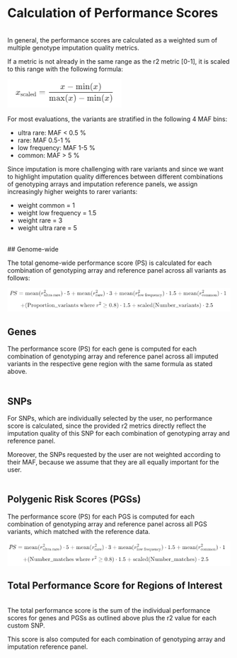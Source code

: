 # Calculation of Performance Scores

<br>
In general, the performance scores are calculated as a weighted sum of multiple genotype imputation quality metrics.

If a metric is not already in the same range as the r2 metric [0-1], it is scaled to this range with the following formula:

![](images/formula_scaled.PNG)

For most evaluations, the variants are stratified in the following 4 MAF bins:

- ultra rare: MAF < 0.5 %
- rare: MAF 0.5-1 %
- low frequency: MAF 1-5 %
- common: MAF > 5 %

Since imputation is more challenging with rare variants and since we want to highlight imputation quality differences between different combinations of genotyping arrays and imputation reference panels, we assign increasingly higher weights to rarer variants:

- weight common = 1
- weight low frequency = 1.5
- weight rare = 3
- weight ultra rare = 5

<br>
## Genome-wide

The total genome-wide performance score (PS) is calculated for each combination of genotyping array and reference panel across all variants as follows:

![](images/formula_PS_genome_wide.PNG)

## Genes

The performance score (PS) for each gene is computed for each combination of genotyping array and reference panel across all imputed variants in the respective gene region with the same formula as stated above.
<br>
<br>
## SNPs

For SNPs, which are individually selected by the user, no performance score is calculated, since the provided r2 metrics directly reflect the imputation quality of this SNP for each combination of genotyping array and reference panel.

Moreover, the SNPs requested by the user are not weighted according to their MAF, because we assume that they are all equally important for the user.
<br>
<br>
## Polygenic Risk Scores (PGSs)

The performance score (PS) for each PGS is computed for each combination of genotyping array and reference panel across all PGS variants, which matched with the reference data.

![](images/formula_PS_PGS.PNG)


## Total Performance Score for Regions of Interest
<br>
The total performance score is the sum of the individual performance scores for genes and PGSs as outlined above plus the r2 value for each custom SNP.

This score is also computed for each combination of genotyping array and imputation reference panel.
<br>
<br>
